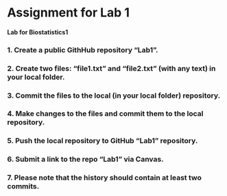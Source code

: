 # Assignment for Lab 1
#### Lab for Biostatistics1



### 1. Create a public GithHub repository “Lab1”.

### 2. Create two files: “file1.txt” and “file2.txt” (with any text) in your local folder.

### 3. Commit the files to the local (in your local folder) repository.

### 4. Make changes to the files and commit them to the local repository.

### 5. Push the local repository to GitHub “Lab1” repository.

### 6. Submit a link to the repo “Lab1” via Canvas.

### 7. Please note that the history should contain at least two commits.
